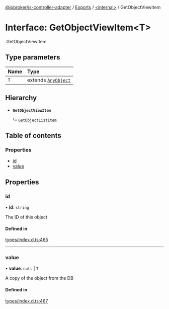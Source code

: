 [@iobroker/js-controller-adapter](../README.md) / [Exports](../modules.md) / [<internal\>](../modules/internal_.md) / GetObjectViewItem

# Interface: GetObjectViewItem<T\>

[<internal>](../modules/internal_.md).GetObjectViewItem

## Type parameters

| Name | Type |
| :------ | :------ |
| `T` | extends [`AnyObject`](../modules/internal_.md#anyobject) |

## Hierarchy

- **`GetObjectViewItem`**

  ↳ [`GetObjectListItem`](internal_.GetObjectListItem.md)

## Table of contents

### Properties

- [id](internal_.GetObjectViewItem.md#id)
- [value](internal_.GetObjectViewItem.md#value)

## Properties

### id

• **id**: `string`

The ID of this object

#### Defined in

[types/index.d.ts:465](https://github.com/ioBroker/ioBroker.js-controller/blob/33bf0c0e/packages/types/index.d.ts#L465)

___

### value

• **value**: ``null`` \| `T`

A copy of the object from the DB

#### Defined in

[types/index.d.ts:467](https://github.com/ioBroker/ioBroker.js-controller/blob/33bf0c0e/packages/types/index.d.ts#L467)
